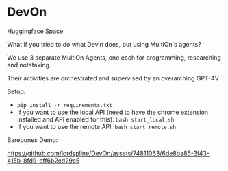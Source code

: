 # DevOn

[Huggingface Space](https://huggingface.co/spaces/lordspline/devon)

What if you tried to do what Devin does, but using MultiOn's agents?

We use 3 separate MultiOn Agents, one each for programming, researching and notetaking.

Their activities are orchestrated and supervised by an overarching GPT-4V

Setup:

- `pip install -r requirements.txt`
- If you want to use the local API (need to have the chrome extension installed and API enabled for this): `bash start_local.sh`
- If you want to use the remote API: `bash start_remote.sh`

Barebones Demo:

https://github.com/lordspline/DevOn/assets/74811063/6de8ba85-3f43-415b-8fd9-eff6b2ed29c5
